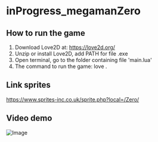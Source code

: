 # inProgress_megamanZero
## How to run the game

1. Download Love2D at: https://love2d.org/
2. Unzip or install Love2D, add PATH for file .exe
3. Open terminal, go to the folder containing file 'main.lua'
4. The command to run the game: love .

## Link sprites
https://www.sprites-inc.co.uk/sprite.php?local=/Zero/ 

## Video demo
![Image](https://github.com/user-attachments/assets/102a6214-a82e-45ac-b930-65c3218b8fd0)
